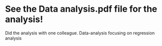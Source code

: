 # See the Data analysis.pdf file for the analysis!
Did the analysis with one colleague.
Data-analysis focusing on regression analysis
